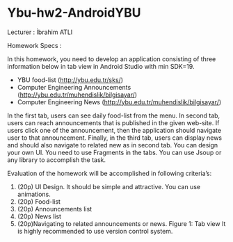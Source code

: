 Ybu-hw2-AndroidYBU
===================

Lecturer : İbrahim ATLI

Homework Specs :

In this homework, you need to develop an application consisting of three information below
in tab view in Android Studio with min SDK=19.
* YBU food-list (http://ybu.edu.tr/sks/)
* Computer Engineering Announcements (http://ybu.edu.tr/muhendislik/bilgisayar/)
* Computer Engineering News (http://ybu.edu.tr/muhendislik/bilgisayar/)

In the first tab, users can see daily food-list from the menu. In second tab, users can reach
announcements that is published in the given web-site. If users click one of the announcement, then
the application should navigate user to that announcement. Finally, in the third tab, users can
display news and should also navigate to related new as in second tab.
You can design your own UI. You need to use Fragments in the tabs. You can use Jsoup or
any library to accomplish the task. 

Evaluation of the homework will be accomplished in following
criteria’s:
1) (20p) UI Design. It should be simple and attractive. You can use animations.
2) (20p) Food-list
3) (20p) Announcements list
4) (20p) News list
5) (20p)Navigating to related announcements or news.
Figure 1: Tab view 
It is highly recommended to use version control system.
